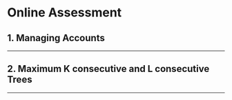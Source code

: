 # Online Assessment

## 1. Managing Accounts
-----  

## 2. Maximum K consecutive and L consecutive Trees
-----  

